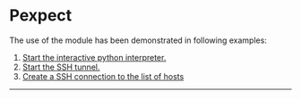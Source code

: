# Pexpect

The use of the module has been demonstrated in following examples:
1. [Start the interactive python interpreter.](/Pexpect/python.md)
2. [Start the SSH tunnel.](/Pexpect/ssh_tunnel.md)
3. [Create a SSH connection to the list of hosts](/Pexpect/hive.md)

---